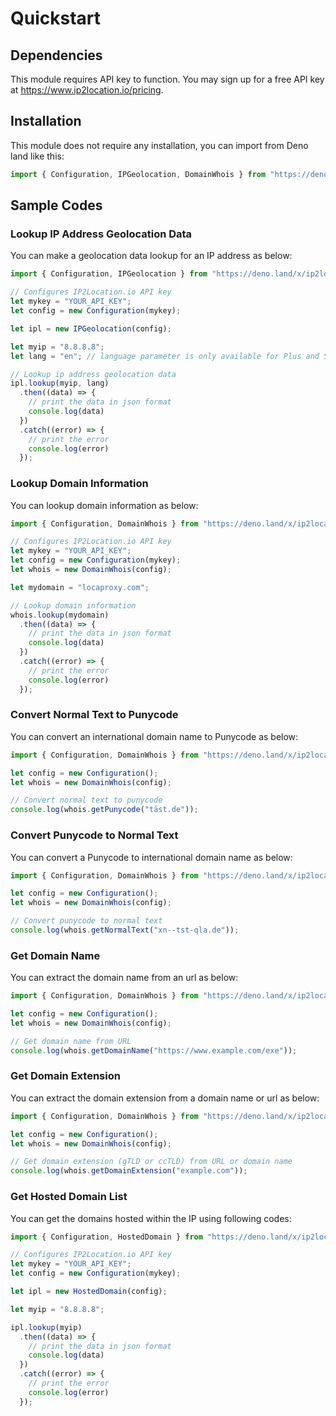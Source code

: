 # Quickstart

## Dependencies

This module requires API key to function. You may sign up for a free API key at <https://www.ip2location.io/pricing>.

## Installation

This module does not require any installation, you can import from Deno land like this:

```js
import { Configuration, IPGeolocation, DomainWhois } from "https://deno.land/x/ip2locationio@1.0.0/mod.ts";
```

## Sample Codes

### Lookup IP Address Geolocation Data

You can make a geolocation data lookup for an IP address as below:

```js
import { Configuration, IPGeolocation } from "https://deno.land/x/ip2locationio@1.0.0/mod.ts";

// Configures IP2Location.io API key
let mykey = "YOUR_API_KEY";
let config = new Configuration(mykey);

let ipl = new IPGeolocation(config);

let myip = "8.8.8.8";
let lang = "en"; // language parameter is only available for Plus and Security plans

// Lookup ip address geolocation data
ipl.lookup(myip, lang)
  .then((data) => {
    // print the data in json format
    console.log(data)
  })
  .catch((error) => {
    // print the error
    console.log(error)
  });
```

### Lookup Domain Information

You can lookup domain information as below:

```js
import { Configuration, DomainWhois } from "https://deno.land/x/ip2locationio@1.0.0/mod.ts";

// Configures IP2Location.io API key
let mykey = "YOUR_API_KEY";
let config = new Configuration(mykey);
let whois = new DomainWhois(config);

let mydomain = "locaproxy.com";

// Lookup domain information
whois.lookup(mydomain)
  .then((data) => {
    // print the data in json format
    console.log(data)
  })
  .catch((error) => {
    // print the error
    console.log(error)
  });
```

### Convert Normal Text to Punycode

You can convert an international domain name to Punycode as below:

```js
import { Configuration, DomainWhois } from "https://deno.land/x/ip2locationio@1.0.0/mod.ts";

let config = new Configuration();
let whois = new DomainWhois(config);

// Convert normal text to punycode
console.log(whois.getPunycode("täst.de"));
```

### Convert Punycode to Normal Text

You can convert a Punycode to international domain name as below:

```js
import { Configuration, DomainWhois } from "https://deno.land/x/ip2locationio@1.0.0/mod.ts";

let config = new Configuration();
let whois = new DomainWhois(config);

// Convert punycode to normal text
console.log(whois.getNormalText("xn--tst-qla.de"));
```

### Get Domain Name

You can extract the domain name from an url as below:

```js
import { Configuration, DomainWhois } from "https://deno.land/x/ip2locationio@1.0.0/mod.ts";

let config = new Configuration();
let whois = new DomainWhois(config);

// Get domain name from URL
console.log(whois.getDomainName("https://www.example.com/exe"));
```

### Get Domain Extension

You can extract the domain extension from a domain name or url as below:

```js
import { Configuration, DomainWhois } from "https://deno.land/x/ip2locationio@1.0.0/mod.ts";

let config = new Configuration();
let whois = new DomainWhois(config);

// Get domain extension (gTLD or ccTLD) from URL or domain name
console.log(whois.getDomainExtension("example.com"));
```

### Get Hosted Domain List

You can get the domains hosted within the IP using following codes:

```js
import { Configuration, HostedDomain } from "https://deno.land/x/ip2locationio@1.0.0/mod.ts";

// Configures IP2Location.io API key
let mykey = "YOUR_API_KEY";
let config = new Configuration(mykey);

let ipl = new HostedDomain(config);

let myip = "8.8.8.8";

ipl.lookup(myip)
  .then((data) => {
    // print the data in json format
    console.log(data)
  })
  .catch((error) => {
    // print the error
    console.log(error)
  });
```